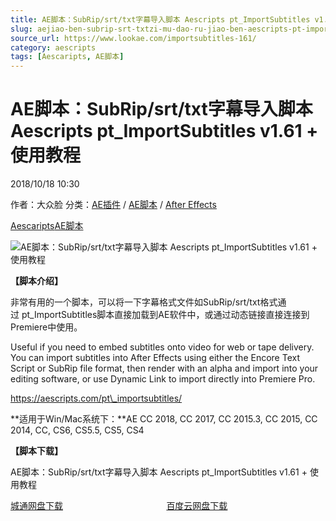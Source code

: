 ```yaml
---
title: AE脚本：SubRip/srt/txt字幕导入脚本 Aescripts pt_ImportSubtitles v1.61 + 使用教程
slug: aejiao-ben-subrip-srt-txtzi-mu-dao-ru-jiao-ben-aescripts-pt-importsubtitles-v1-61-shi-yong-jiao-cheng
source_url: https://www.lookae.com/importsubtitles-161/
category: aescripts
tags: [Aescaripts, AE脚本]
---
```

# AE脚本：SubRip/srt/txt字幕导入脚本 Aescripts pt\_ImportSubtitles v1.61 + 使用教程

2018/10/18 10:30

作者：大众脸
分类：[AE插件](https://www.lookae.com/after-effects/aechajian/) / [AE脚本](https://www.lookae.com/after-effects/aescripts/) / [After Effects](https://www.lookae.com/after-effects/)

[Aescaripts](https://www.lookae.com/tag/aescaripts/)[AE脚本](https://www.lookae.com/tag/ae%e8%84%9a%e6%9c%ac/)

![AE脚本：SubRip/srt/txt字幕导入脚本 Aescripts pt_ImportSubtitles v1.61 + 使用教程](https://www.lookae.com/wp-content/uploads/2015/04/pt_importsubtitles_lg.jpg "AE脚本：SubRip/srt/txt字幕导入脚本 Aescripts pt_ImportSubtitles v1.61 + 使用教程-LookAE.com")

**【脚本介绍】**

非常有用的一个脚本，可以将一下字幕格式文件如SubRip/srt/txt格式通过 pt\_ImportSubtitles脚本直接加载到AE软件中，或通过动态链接直接连接到Premiere中使用。

Useful if you need to embed subtitles onto video for web or tape delivery. You can import subtitles into After Effects using either the Encore Text Script or SubRip file format, then render with an alpha and import into your editing software, or use Dynamic Link to import directly into Premiere Pro.

https://aescripts.com/pt\_importsubtitles/

**适用于Win/Mac系统下：**AE CC 2018, CC 2017, CC 2015.3, CC 2015, CC 2014, CC, CS6, CS5.5, CS5, CS4

**【脚本下载】**

AE脚本：SubRip/srt/txt字幕导入脚本 Aescripts pt\_ImportSubtitles v1.61 + 使用教程

[城通网盘下载](https://lookae.ctfile.com/fs/680462-315387033)                                          [百度云网盘下载](https://pan.baidu.com/s/1MLqsBNeO5IXq_dG08T6nEQ)
